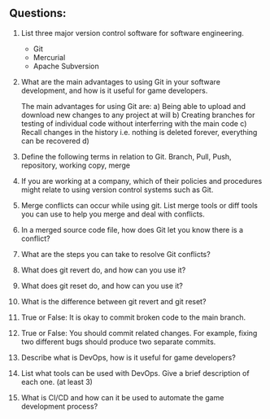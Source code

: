 ## Questions:

1.	List three major version control software for software engineering.
	- Git
	- Mercurial
	- Apache Subversion
	
2.	What are the main advantages to using Git in your software development, and how is it useful for game developers.
	
	The main advantages for using Git are:
	a) Being able to upload and download new changes to any project at will
	b) Creating branches for testing of individual code without interferring with the main code
	c) Recall changes in the history i.e. nothing is deleted forever, everything can be recovered
	d) 
	
3.	Define the following terms in relation to Git. Branch, Pull, Push, repository, working copy, merge
	
	
4.	If you are working at a company, which of their policies and procedures might relate to using version control systems such as Git.
	
	
5.	Merge conflicts can occur while using git. List merge tools or diff tools you can use to help you merge and deal with conflicts.
	
	
6.	In a merged source code file, how does Git let you know there is a conflict?
	
	
7.	What are the steps you can take to resolve Git conflicts?
	
	
8.	What does git revert do, and how can you use it?
	
	
9.	What does git reset do, and how can you use it?
	
	
10.	What is the difference between git revert and git reset?
	
	
11.	True or False: It is okay to commit broken code to the main branch.
	
	
12.	True or False: You should commit related changes. For example, fixing two different bugs should produce two separate commits.
	
	
13.	Describe what is DevOps, how is it useful for game developers?
	
	
14.	List what tools can be used with DevOps. Give a brief description of each one. (at least 3)
	
	
15.	What is CI/CD and how can it be used to automate the game development process?
	